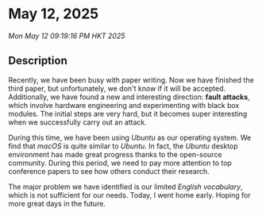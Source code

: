 # May 12, 2025

_Mon May 12 09:19:16 PM HKT 2025_

## Description

Recently, we have been busy with paper writing. Now we have finished the third paper, but unfortunately, we don't know if it will be accepted. Additionally, we have found a new and interesting direction: **fault attacks**, which involve hardware engineering and experimenting with black box modules. The initial steps are very hard, but it becomes super interesting when we successfully carry out an attack.

During this time, we have been using _Ubuntu_ as our operating system. We find that _macOS_ is quite similar to _Ubuntu_. In fact, the _Ubuntu_ desktop environment has made great progress thanks to the open-source community. During this period, we need to pay more attention to top conference papers to see how others conduct their research.

The major problem we have identified is our limited _English vocabulary_, which is not sufficient for our needs. Today, I went home early. Hoping for more great days in the future.
